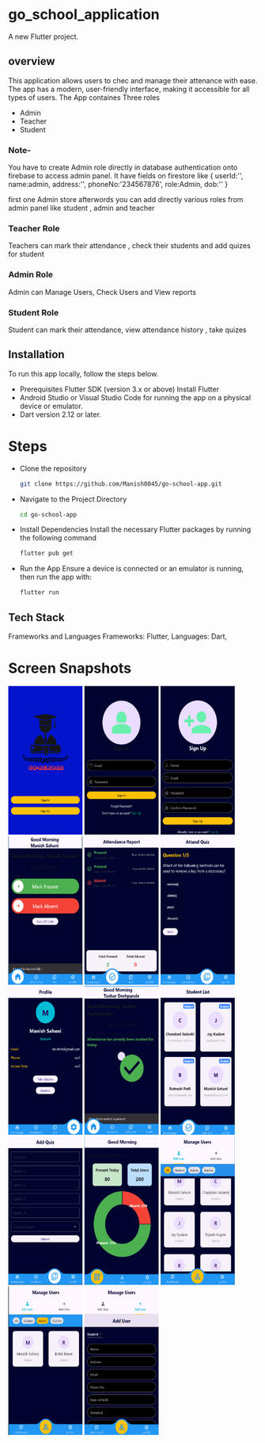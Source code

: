 # go_school_application

A new Flutter project.

## overview
This application allows users to chec and manage their attenance with ease.  The app has a modern, user-friendly interface, making it accessible for all types of users.
The App containes Three roles 
- Admin
- Teacher
- Student

### Note-
You have to create Admin role directly in database authentication onto firebase to access admin panel.
It have fields on firestore like 
{
userId:'',
name:admin,
address:'',
phoneNo:'234567876',
role:Admin,
dob:''
}

first one Admin store afterwords you can add directly various roles from admin panel like student , admin and teacher

### Teacher Role
Teachers can mark their attendance ,  check their students and add quizes for student

### Admin Role
Admin can Manage Users, Check Users and View reports

### Student Role
Student can mark their attendance, view attendance history , take quizes 


## Installation
To run this app locally, follow the steps below.
- Prerequisites Flutter SDK (version 3.x or above) Install Flutter
- Android Studio or Visual Studio Code for running the app on a physical device or emulator.
- Dart version 2.12 or later.

# Steps
- Clone the repository 
  ```sh
  git clone https://github.com/Manish0045/go-school-app.git
  ```
- Navigate to the Project Directory
  ```sh
  cd go-school-app
  ```
- Install Dependencies Install the necessary Flutter packages by running the following command
  ```sh
  flutter pub get
  ```
- Run the App Ensure a device is connected or an emulator is running, then run the app with:
  ```sh
  flutter run
  ```

## Tech Stack
Frameworks and Languages
Frameworks: Flutter, Languages: Dart,

# Screen Snapshots

<img src="ss_for_go_school/option_screen.png" height="300" width="150" alt="Option screen"> <img src="ss_for_go_school/sign_in.png" height="300" width="150">
<img src="ss_for_go_school/sign_up.png" height="300" width="150"> <img src="ss_for_go_school/student_home.png" height="300" width="150"> 
<img src="ss_for_go_school/attendance_report.png" height="300" width="150"> <img src="ss_for_go_school/quiz_screen.png" height="300" width="150"> 
<img src="ss_for_go_school/profile_screen.png" height="300" width="150"> <img src="ss_for_go_school/teacher_home.png" height="300" width="150"> 
<img src="ss_for_go_school/students_list.png" height="300" width="150"> <img src="ss_for_go_school/create_quiz_form.png" height="300" width="150"> 
<img src="ss_for_go_school/admin_home.png" height="300" width="150"> <img src="ss_for_go_school/manage_user.png" height="300" width="150"> 
<img src="ss_for_go_school/manage_user_filter.png" height="300" width="150"> <img src="ss_for_go_school/add_new_user.png" height="300" width="150">

